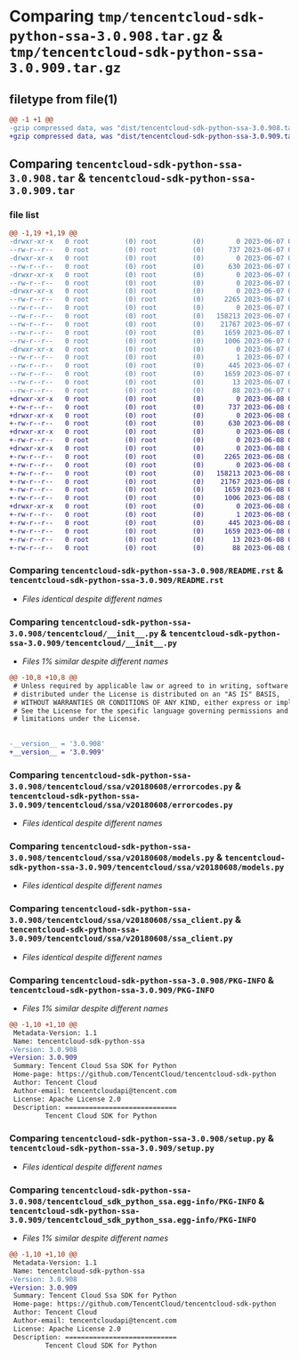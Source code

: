 # Comparing `tmp/tencentcloud-sdk-python-ssa-3.0.908.tar.gz` & `tmp/tencentcloud-sdk-python-ssa-3.0.909.tar.gz`

## filetype from file(1)

```diff
@@ -1 +1 @@
-gzip compressed data, was "dist/tencentcloud-sdk-python-ssa-3.0.908.tar", last modified: Wed Jun  7 00:31:27 2023, max compression
+gzip compressed data, was "dist/tencentcloud-sdk-python-ssa-3.0.909.tar", last modified: Thu Jun  8 00:32:25 2023, max compression
```

## Comparing `tencentcloud-sdk-python-ssa-3.0.908.tar` & `tencentcloud-sdk-python-ssa-3.0.909.tar`

### file list

```diff
@@ -1,19 +1,19 @@
-drwxr-xr-x   0 root         (0) root         (0)        0 2023-06-07 00:31:27.000000 tencentcloud-sdk-python-ssa-3.0.908/
--rw-r--r--   0 root         (0) root         (0)      737 2023-06-07 00:31:27.000000 tencentcloud-sdk-python-ssa-3.0.908/README.rst
-drwxr-xr-x   0 root         (0) root         (0)        0 2023-06-07 00:31:27.000000 tencentcloud-sdk-python-ssa-3.0.908/tencentcloud/
--rw-r--r--   0 root         (0) root         (0)      630 2023-06-07 00:31:27.000000 tencentcloud-sdk-python-ssa-3.0.908/tencentcloud/__init__.py
-drwxr-xr-x   0 root         (0) root         (0)        0 2023-06-07 00:31:27.000000 tencentcloud-sdk-python-ssa-3.0.908/tencentcloud/ssa/
--rw-r--r--   0 root         (0) root         (0)        0 2023-06-07 00:31:27.000000 tencentcloud-sdk-python-ssa-3.0.908/tencentcloud/ssa/__init__.py
-drwxr-xr-x   0 root         (0) root         (0)        0 2023-06-07 00:31:27.000000 tencentcloud-sdk-python-ssa-3.0.908/tencentcloud/ssa/v20180608/
--rw-r--r--   0 root         (0) root         (0)     2265 2023-06-07 00:31:27.000000 tencentcloud-sdk-python-ssa-3.0.908/tencentcloud/ssa/v20180608/errorcodes.py
--rw-r--r--   0 root         (0) root         (0)        0 2023-06-07 00:31:27.000000 tencentcloud-sdk-python-ssa-3.0.908/tencentcloud/ssa/v20180608/__init__.py
--rw-r--r--   0 root         (0) root         (0)   158213 2023-06-07 00:31:27.000000 tencentcloud-sdk-python-ssa-3.0.908/tencentcloud/ssa/v20180608/models.py
--rw-r--r--   0 root         (0) root         (0)    21767 2023-06-07 00:31:27.000000 tencentcloud-sdk-python-ssa-3.0.908/tencentcloud/ssa/v20180608/ssa_client.py
--rw-r--r--   0 root         (0) root         (0)     1659 2023-06-07 00:31:27.000000 tencentcloud-sdk-python-ssa-3.0.908/PKG-INFO
--rw-r--r--   0 root         (0) root         (0)     1006 2023-06-07 00:31:27.000000 tencentcloud-sdk-python-ssa-3.0.908/setup.py
-drwxr-xr-x   0 root         (0) root         (0)        0 2023-06-07 00:31:27.000000 tencentcloud-sdk-python-ssa-3.0.908/tencentcloud_sdk_python_ssa.egg-info/
--rw-r--r--   0 root         (0) root         (0)        1 2023-06-07 00:31:27.000000 tencentcloud-sdk-python-ssa-3.0.908/tencentcloud_sdk_python_ssa.egg-info/dependency_links.txt
--rw-r--r--   0 root         (0) root         (0)      445 2023-06-07 00:31:27.000000 tencentcloud-sdk-python-ssa-3.0.908/tencentcloud_sdk_python_ssa.egg-info/SOURCES.txt
--rw-r--r--   0 root         (0) root         (0)     1659 2023-06-07 00:31:27.000000 tencentcloud-sdk-python-ssa-3.0.908/tencentcloud_sdk_python_ssa.egg-info/PKG-INFO
--rw-r--r--   0 root         (0) root         (0)       13 2023-06-07 00:31:27.000000 tencentcloud-sdk-python-ssa-3.0.908/tencentcloud_sdk_python_ssa.egg-info/top_level.txt
--rw-r--r--   0 root         (0) root         (0)       88 2023-06-07 00:31:27.000000 tencentcloud-sdk-python-ssa-3.0.908/setup.cfg
+drwxr-xr-x   0 root         (0) root         (0)        0 2023-06-08 00:32:25.000000 tencentcloud-sdk-python-ssa-3.0.909/
+-rw-r--r--   0 root         (0) root         (0)      737 2023-06-08 00:32:24.000000 tencentcloud-sdk-python-ssa-3.0.909/README.rst
+drwxr-xr-x   0 root         (0) root         (0)        0 2023-06-08 00:32:25.000000 tencentcloud-sdk-python-ssa-3.0.909/tencentcloud/
+-rw-r--r--   0 root         (0) root         (0)      630 2023-06-08 00:32:24.000000 tencentcloud-sdk-python-ssa-3.0.909/tencentcloud/__init__.py
+drwxr-xr-x   0 root         (0) root         (0)        0 2023-06-08 00:32:25.000000 tencentcloud-sdk-python-ssa-3.0.909/tencentcloud/ssa/
+-rw-r--r--   0 root         (0) root         (0)        0 2023-06-08 00:32:24.000000 tencentcloud-sdk-python-ssa-3.0.909/tencentcloud/ssa/__init__.py
+drwxr-xr-x   0 root         (0) root         (0)        0 2023-06-08 00:32:25.000000 tencentcloud-sdk-python-ssa-3.0.909/tencentcloud/ssa/v20180608/
+-rw-r--r--   0 root         (0) root         (0)     2265 2023-06-08 00:32:24.000000 tencentcloud-sdk-python-ssa-3.0.909/tencentcloud/ssa/v20180608/errorcodes.py
+-rw-r--r--   0 root         (0) root         (0)        0 2023-06-08 00:32:24.000000 tencentcloud-sdk-python-ssa-3.0.909/tencentcloud/ssa/v20180608/__init__.py
+-rw-r--r--   0 root         (0) root         (0)   158213 2023-06-08 00:32:24.000000 tencentcloud-sdk-python-ssa-3.0.909/tencentcloud/ssa/v20180608/models.py
+-rw-r--r--   0 root         (0) root         (0)    21767 2023-06-08 00:32:24.000000 tencentcloud-sdk-python-ssa-3.0.909/tencentcloud/ssa/v20180608/ssa_client.py
+-rw-r--r--   0 root         (0) root         (0)     1659 2023-06-08 00:32:25.000000 tencentcloud-sdk-python-ssa-3.0.909/PKG-INFO
+-rw-r--r--   0 root         (0) root         (0)     1006 2023-06-08 00:32:24.000000 tencentcloud-sdk-python-ssa-3.0.909/setup.py
+drwxr-xr-x   0 root         (0) root         (0)        0 2023-06-08 00:32:25.000000 tencentcloud-sdk-python-ssa-3.0.909/tencentcloud_sdk_python_ssa.egg-info/
+-rw-r--r--   0 root         (0) root         (0)        1 2023-06-08 00:32:25.000000 tencentcloud-sdk-python-ssa-3.0.909/tencentcloud_sdk_python_ssa.egg-info/dependency_links.txt
+-rw-r--r--   0 root         (0) root         (0)      445 2023-06-08 00:32:25.000000 tencentcloud-sdk-python-ssa-3.0.909/tencentcloud_sdk_python_ssa.egg-info/SOURCES.txt
+-rw-r--r--   0 root         (0) root         (0)     1659 2023-06-08 00:32:25.000000 tencentcloud-sdk-python-ssa-3.0.909/tencentcloud_sdk_python_ssa.egg-info/PKG-INFO
+-rw-r--r--   0 root         (0) root         (0)       13 2023-06-08 00:32:25.000000 tencentcloud-sdk-python-ssa-3.0.909/tencentcloud_sdk_python_ssa.egg-info/top_level.txt
+-rw-r--r--   0 root         (0) root         (0)       88 2023-06-08 00:32:25.000000 tencentcloud-sdk-python-ssa-3.0.909/setup.cfg
```

### Comparing `tencentcloud-sdk-python-ssa-3.0.908/README.rst` & `tencentcloud-sdk-python-ssa-3.0.909/README.rst`

 * *Files identical despite different names*

### Comparing `tencentcloud-sdk-python-ssa-3.0.908/tencentcloud/__init__.py` & `tencentcloud-sdk-python-ssa-3.0.909/tencentcloud/__init__.py`

 * *Files 1% similar despite different names*

```diff
@@ -10,8 +10,8 @@
 # Unless required by applicable law or agreed to in writing, software
 # distributed under the License is distributed on an "AS IS" BASIS,
 # WITHOUT WARRANTIES OR CONDITIONS OF ANY KIND, either express or implied.
 # See the License for the specific language governing permissions and
 # limitations under the License.
 
 
-__version__ = '3.0.908'
+__version__ = '3.0.909'
```

### Comparing `tencentcloud-sdk-python-ssa-3.0.908/tencentcloud/ssa/v20180608/errorcodes.py` & `tencentcloud-sdk-python-ssa-3.0.909/tencentcloud/ssa/v20180608/errorcodes.py`

 * *Files identical despite different names*

### Comparing `tencentcloud-sdk-python-ssa-3.0.908/tencentcloud/ssa/v20180608/models.py` & `tencentcloud-sdk-python-ssa-3.0.909/tencentcloud/ssa/v20180608/models.py`

 * *Files identical despite different names*

### Comparing `tencentcloud-sdk-python-ssa-3.0.908/tencentcloud/ssa/v20180608/ssa_client.py` & `tencentcloud-sdk-python-ssa-3.0.909/tencentcloud/ssa/v20180608/ssa_client.py`

 * *Files identical despite different names*

### Comparing `tencentcloud-sdk-python-ssa-3.0.908/PKG-INFO` & `tencentcloud-sdk-python-ssa-3.0.909/PKG-INFO`

 * *Files 1% similar despite different names*

```diff
@@ -1,10 +1,10 @@
 Metadata-Version: 1.1
 Name: tencentcloud-sdk-python-ssa
-Version: 3.0.908
+Version: 3.0.909
 Summary: Tencent Cloud Ssa SDK for Python
 Home-page: https://github.com/TencentCloud/tencentcloud-sdk-python
 Author: Tencent Cloud
 Author-email: tencentcloudapi@tencent.com
 License: Apache License 2.0
 Description: ============================
         Tencent Cloud SDK for Python
```

### Comparing `tencentcloud-sdk-python-ssa-3.0.908/setup.py` & `tencentcloud-sdk-python-ssa-3.0.909/setup.py`

 * *Files identical despite different names*

### Comparing `tencentcloud-sdk-python-ssa-3.0.908/tencentcloud_sdk_python_ssa.egg-info/PKG-INFO` & `tencentcloud-sdk-python-ssa-3.0.909/tencentcloud_sdk_python_ssa.egg-info/PKG-INFO`

 * *Files 1% similar despite different names*

```diff
@@ -1,10 +1,10 @@
 Metadata-Version: 1.1
 Name: tencentcloud-sdk-python-ssa
-Version: 3.0.908
+Version: 3.0.909
 Summary: Tencent Cloud Ssa SDK for Python
 Home-page: https://github.com/TencentCloud/tencentcloud-sdk-python
 Author: Tencent Cloud
 Author-email: tencentcloudapi@tencent.com
 License: Apache License 2.0
 Description: ============================
         Tencent Cloud SDK for Python
```

